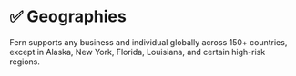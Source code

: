 # ✅ Geographies

Fern supports any business and individual globally across 150+ countries, except in Alaska, New York, Florida, Louisiana, and certain high-risk regions.&#x20;
